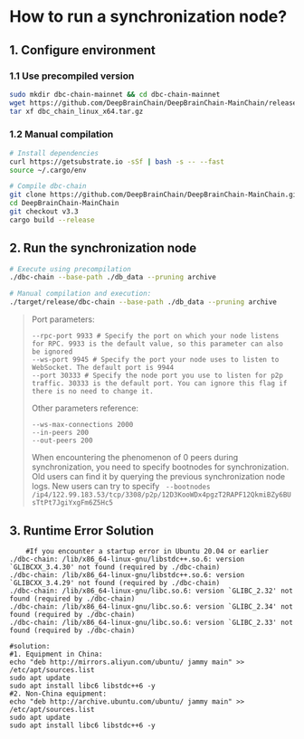 # How to run a synchronization node?

## 1. Configure environment

### 1.1 Use precompiled version

```bash
sudo mkdir dbc-chain-mainnet && cd dbc-chain-mainnet
wget https://github.com/DeepBrainChain/DeepBrainChain-MainChain/releases/download/v3.3/dbc_chain_linux_x64.tar.gz -O dbc_chain_linux_x64.tar.gz
tar xf dbc_chain_linux_x64.tar.gz
```

### 1.2 Manual compilation

```bash
# Install dependencies
curl https://getsubstrate.io -sSf | bash -s -- --fast
source ~/.cargo/env

# Compile dbc-chain
git clone https://github.com/DeepBrainChain/DeepBrainChain-MainChain.git
cd DeepBrainChain-MainChain
git checkout v3.3
cargo build --release
```

## 2. Run the synchronization node

```bash
# Execute using precompilation
./dbc-chain --base-path ./db_data --pruning archive
```

```bash
# Manual compilation and execution:
./target/release/dbc-chain --base-path ./db_data --pruning archive
```

> Port parameters:
>
> ```
> --rpc-port 9933 # Specify the port on which your node listens for RPC. 9933 is the default value, so this parameter can also be ignored
> --ws-port 9945 # Specify the port your node uses to listen to WebSocket. The default port is 9944
> --port 30333 # Specify the node port you use to listen for p2p traffic. 30333 is the default port. You can ignore this flag if there is no need to change it.
> ```
>
> Other parameters reference:
>
> ```
> --ws-max-connections 2000
> --in-peers 200
> --out-peers 200
> ```
>
> When encountering the phenomenon of 0 peers during synchronization, you need to specify bootnodes for synchronization. Old users can find it by querying the previous synchronization node logs. New users can try to specify
> ` --bootnodes /ip4/122.99.183.53/tcp/3308/p2p/12D3KooWDx4pgzT2RAPF12QkmiBZy6BUsTtPt7JgiYxgFm6Z5Hc5`

## 3. Runtime Error Solution

```shell
	#If you encounter a startup error in Ubuntu 20.04 or earlier
./dbc-chain: /lib/x86_64-linux-gnu/libstdc++.so.6: version `GLIBCXX_3.4.30' not found (required by ./dbc-chain)
./dbc-chain: /lib/x86_64-linux-gnu/libstdc++.so.6: version `GLIBCXX_3.4.29' not found (required by ./dbc-chain)
./dbc-chain: /lib/x86_64-linux-gnu/libc.so.6: version `GLIBC_2.32' not found (required by ./dbc-chain)
./dbc-chain: /lib/x86_64-linux-gnu/libc.so.6: version `GLIBC_2.34' not found (required by ./dbc-chain)
./dbc-chain: /lib/x86_64-linux-gnu/libc.so.6: version `GLIBC_2.33' not found (required by ./dbc-chain)

#solution:
#1. Equipment in China:
echo "deb http://mirrors.aliyun.com/ubuntu/ jammy main" >> /etc/apt/sources.list
sudo apt update
sudo apt install libc6 libstdc++6 -y
#2. Non-China equipment:
echo "deb http://archive.ubuntu.com/ubuntu/ jammy main" >> /etc/apt/sources.list
sudo apt update
sudo apt install libc6 libstdc++6 -y
```
